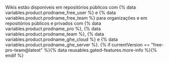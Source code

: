 Wikis estão disponíveis em repositórios públicos com {% data variables.product.prodname_free_user %} e {% data variables.product.prodname_free_team %} para organizações e em repositórios públicos e privados com {% data variables.product.prodname_pro %}, {% data variables.product.prodname_team %}, {% data variables.product.prodname_ghe_cloud %} e {% data variables.product.prodname_ghe_server %}. {% if currentVersion == "free-pro-team@latest" %}{% data reusables.gated-features.more-info %}{% endif %}
